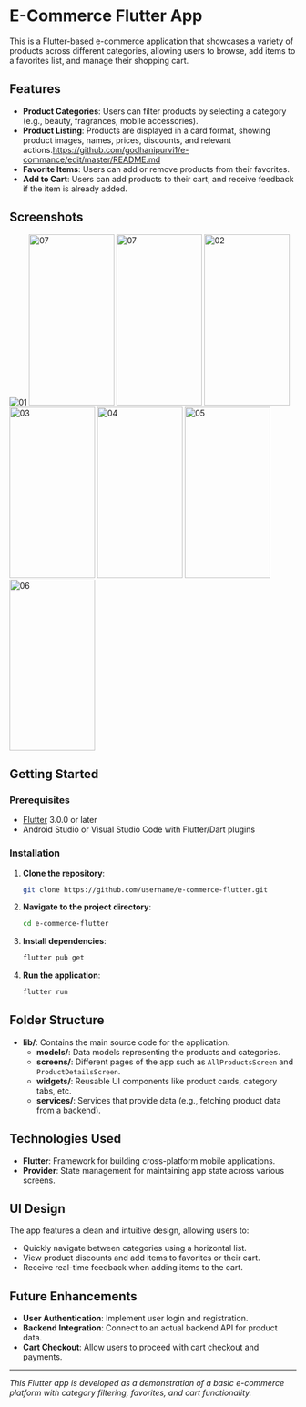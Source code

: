 # E-Commerce Flutter App

This is a Flutter-based e-commerce application that showcases a variety of products across different categories, allowing users to browse, add items to a favorites list, and manage their shopping cart.

## Features

- **Product Categories**: Users can filter products by selecting a category (e.g., beauty, fragrances, mobile accessories).
- **Product Listing**: Products are displayed in a card format, showing product images, names, prices, discounts, and relevant actions.https://github.com/godhanipurvi1/e-commance/edit/master/README.md
- **Favorite Items**: Users can add or remove products from their favorites.
- **Add to Cart**: Users can add products to their cart, and receive feedback if the item is already added.

## Screenshots
![01]()
<img src="https://github.com/user-attachments/assets/649872d3-2014-41e0-a12b-39de92f4e5f0" alt="07" width="150" height="300">
<img src="https://github.com/user-attachments/assets/78256ffc-54fe-4880-bd74-85746fd0578e" alt="07" width="150" height="300">
<img src="https://github.com/user-attachments/assets/091edfaa-f0a9-4703-b112-5645e9812534" alt="02" width="150" height="300">
<img src="https://github.com/user-attachments/assets/52d93c4f-8d8a-44a3-90cb-dccb05579c6c" alt="03" width="150" height="300">
<img src="https://github.com/user-attachments/assets/0df41e06-8057-4eba-9443-3156b045894a" alt="04" width="150" height="300">
<img src="https://github.com/user-attachments/assets/8c8176d4-837f-4cba-9432-2ae0f80b7575" alt="05" width="150" height="300">
<img src="https://github.com/user-attachments/assets/7fc4cd95-098d-408a-a5cd-dc97d70d0da0" alt="06" width="150" height="300">





## Getting Started

### Prerequisites

- [Flutter](https://flutter.dev) 3.0.0 or later
- Android Studio or Visual Studio Code with Flutter/Dart plugins

### Installation

1. **Clone the repository**:
    ```sh
    git clone https://github.com/username/e-commerce-flutter.git
    ```
2. **Navigate to the project directory**:
    ```sh
    cd e-commerce-flutter
    ```
3. **Install dependencies**:
    ```sh
    flutter pub get
    ```
4. **Run the application**:
    ```sh
    flutter run
    ```

## Folder Structure

- **lib/**: Contains the main source code for the application.
  - **models/**: Data models representing the products and categories.
  - **screens/**: Different pages of the app such as `AllProductsScreen` and `ProductDetailsScreen`.
  - **widgets/**: Reusable UI components like product cards, category tabs, etc.
  - **services/**: Services that provide data (e.g., fetching product data from a backend).

## Technologies Used

- **Flutter**: Framework for building cross-platform mobile applications.
- **Provider**: State management for maintaining app state across various screens.

## UI Design

The app features a clean and intuitive design, allowing users to:
- Quickly navigate between categories using a horizontal list.
- View product discounts and add items to favorites or their cart.
- Receive real-time feedback when adding items to the cart.

## Future Enhancements

- **User Authentication**: Implement user login and registration.
- **Backend Integration**: Connect to an actual backend API for product data.
- **Cart Checkout**: Allow users to proceed with cart checkout and payments.



---

*This Flutter app is developed as a demonstration of a basic e-commerce platform with category filtering, favorites, and cart functionality.*

